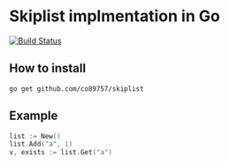 # Skiplist implmentation in Go 
[![Build Status](https://travis-ci.org/co89757/skiplist.svg?branch=master)](https://travis-ci.org/co89757/skiplist)

## How to install 
```
go get github.com/co89757/skiplist
```
## Example
```go
list := New()
list.Add("a", 1)
v, exists := list.Get("a")
```